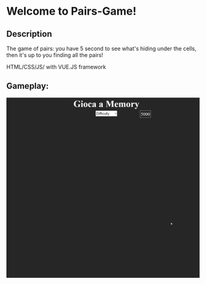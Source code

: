 Welcome to Pairs-Game!
===================


Description
-------
The game of pairs: you have 5 second to see what's hiding under the cells, then it's up to you finding all the pairs!


HTML/CSS/JS/ with VUE.JS framework

 
Gameplay:
-------

![](memory.gif)

